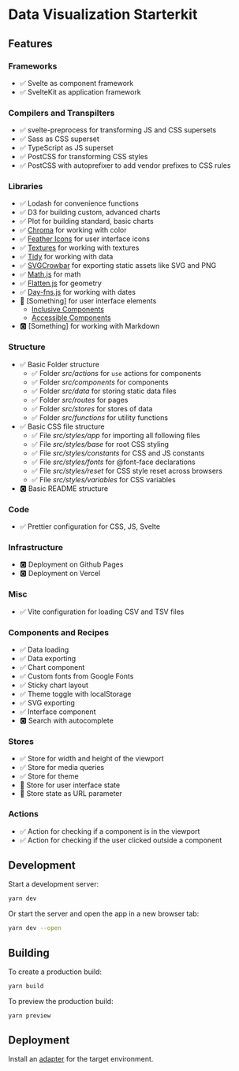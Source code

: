 # Data Visualization Starterkit

## Features

### Frameworks

- ✅ Svelte as component framework
- ✅ SvelteKit as application framework

### Compilers and Transpilters

- ✅ svelte-preprocess for transforming JS and CSS supersets
- ✅ Sass as CSS superset
- ✅ TypeScript as JS superset
- ✅ PostCSS for transforming CSS styles
- ✅ PostCSS with autoprefixer to add vendor prefixes to CSS rules

### Libraries

- ✅ Lodash for convenience functions
- ✅ D3 for building custom, advanced charts
- ✅ Plot for building standard, basic charts
- ✅ [Chroma](https://github.com/gka/chroma.js/) for working with color
- ✅ [Feather Icons](https://github.com/feathericons/feather) for user interface icons
- ✅ [Textures](https://github.com/riccardoscalco/textures) for working with textures
- ✅ [Tidy](https://github.com/pbeshai/tidy) for working with data
- ✅ [SVGCrowbar](https://github.com/cy6erskunk/svg-crowbar) for exporting static assets like SVG and PNG
- ✅ [Math.js](https://github.com/josdejong/mathjs) for math
- ✅ [Flatten.js](https://github.com/alexbol99/flatten-js) for geometry
- ✅ [Day-fns.js](https://github.com/date-fns/date-fns) for working with dates
- 🔄 [Something] for user interface elements
  - [Inclusive Components](https://inclusive-components.design/)
  - [Accessible Components](https://github.com/scottaohara/accessible_components)
- 🅾️ [Something] for working with Markdown

### Structure

- ✅ Basic Folder structure
  - ✅ Folder _src/actions_ for `use` actions for components
  - ✅ Folder _src/components_ for components
  - ✅ Folder _src/data_ for storing static data files
  - ✅ Folder _src/routes_ for pages
  - ✅ Folder _src/stores_ for stores of data
  - ✅ Folder _src/functions_ for utility functions
- ✅ Basic CSS file structure
  - ✅ File _src/styles/app_ for importing all following files
  - ✅ File _src/styles/base_ for root CSS styling
  - ✅ File _src/styles/constants_ for CSS and JS constants
  - ✅ File _src/styles/fonts_ for @font-face declarations
  - ✅ File _src/styles/reset_ for CSS style reset across browsers
  - ✅ File _src/styles/variables_ for CSS variables
- 🅾️ Basic README structure

### Code

- ✅ Prettier configuration for CSS, JS, Svelte

### Infrastructure

- 🅾️ Deployment on Github Pages
- 🅾️ Deployment on Vercel

### Misc

- ✅ Vite configuration for loading CSV and TSV files

### Components and Recipes

- ✅ Data loading
- ✅ Data exporting
- ✅ Chart component
- ✅ Custom fonts from Google Fonts
- ✅ Sticky chart layout
- ✅ Theme toggle with localStorage
- ✅ SVG exporting
- ✅ Interface component
- 🅾️ Search with autocomplete

### Stores

- ✅ Store for width and height of the viewport
- ✅ Store for media queries
- ✅ Store for theme
- 🔄 Store for user interface state
- 🔄 Store state as URL parameter

### Actions

- ✅ Action for checking if a component is in the viewport
- ✅ Action for checking if the user clicked outside a component

## Development

Start a development server:

```bash
yarn dev
```

Or start the server and open the app in a new browser tab:

```bash
yarn dev --open
```

## Building

To create a production build:

```bash
yarn build
```

To preview the production build:

```bash
yarn preview
```

## Deployment

Install an [adapter](https://kit.svelte.dev/docs#adapters) for the target environment.
